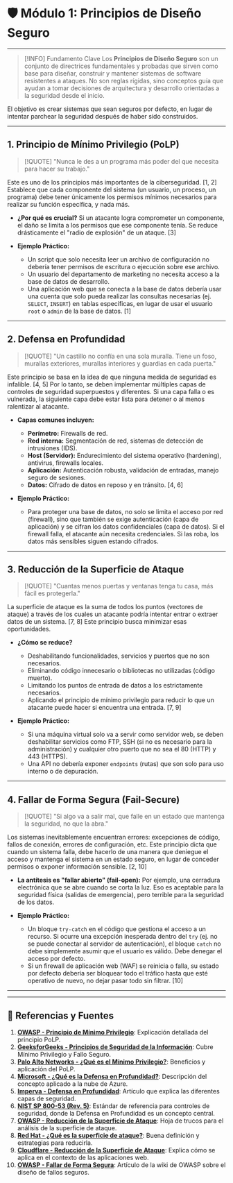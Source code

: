 # 🛡️ Módulo 1: Principios de Diseño Seguro

---

> [!INFO] Fundamento Clave
> Los **Principios de Diseño Seguro** son un conjunto de directrices fundamentales y probadas que sirven como base para diseñar, construir y mantener sistemas de software resistentes a ataques. No son reglas rígidas, sino conceptos guía que ayudan a tomar decisiones de arquitectura y desarrollo orientadas a la seguridad desde el inicio.

El objetivo es crear sistemas que sean seguros por defecto, en lugar de intentar parchear la seguridad después de haber sido construidos.

---

## 1. Principio de Mínimo Privilegio (PoLP)

> [!QUOTE] "Nunca le des a un programa más poder del que necesita para hacer su trabajo."

Este es uno de los principios más importantes de la ciberseguridad. [1, 2] Establece que cada componente del sistema (un usuario, un proceso, un programa) debe tener únicamente los permisos mínimos necesarios para realizar su función específica, y nada más.

-   **¿Por qué es crucial?** Si un atacante logra comprometer un componente, el daño se limita a los permisos que ese componente tenía. Se reduce drásticamente el "radio de explosión" de un ataque. [3]

-   **Ejemplo Práctico:**
    -   Un script que solo necesita leer un archivo de configuración no debería tener permisos de escritura o ejecución sobre ese archivo.
    -   Un usuario del departamento de marketing no necesita acceso a la base de datos de desarrollo.
    -   Una aplicación web que se conecta a la base de datos debería usar una cuenta que solo pueda realizar las consultas necesarias (ej. `SELECT`, `INSERT`) en tablas específicas, en lugar de usar el usuario `root` o `admin` de la base de datos. [1]

---

## 2. Defensa en Profundidad

> [!QUOTE] "Un castillo no confía en una sola muralla. Tiene un foso, murallas exteriores, murallas interiores y guardias en cada puerta."

Este principio se basa en la idea de que ninguna medida de seguridad es infalible. [4, 5] Por lo tanto, se deben implementar múltiples capas de controles de seguridad superpuestos y diferentes. Si una capa falla o es vulnerada, la siguiente capa debe estar lista para detener o al menos ralentizar al atacante.

-   **Capas comunes incluyen:**
    -   **Perímetro:** Firewalls de red.
    -   **Red interna:** Segmentación de red, sistemas de detección de intrusiones (IDS).
    -   **Host (Servidor):** Endurecimiento del sistema operativo (hardening), antivirus, firewalls locales.
    -   **Aplicación:** Autenticación robusta, validación de entradas, manejo seguro de sesiones.
    -   **Datos:** Cifrado de datos en reposo y en tránsito. [4, 6]

-   **Ejemplo Práctico:**
    -   Para proteger una base de datos, no solo se limita el acceso por red (firewall), sino que también se exige autenticación (capa de aplicación) y se cifran los datos confidenciales (capa de datos). Si el firewall falla, el atacante aún necesita credenciales. Si las roba, los datos más sensibles siguen estando cifrados.

---

## 3. Reducción de la Superficie de Ataque

> [!QUOTE] "Cuantas menos puertas y ventanas tenga tu casa, más fácil es protegerla."

La superficie de ataque es la suma de todos los puntos (vectores de ataque) a través de los cuales un atacante podría intentar entrar o extraer datos de un sistema. [7, 8] Este principio busca minimizar esas oportunidades.

-   **¿Cómo se reduce?**
    -   Deshabilitando funcionalidades, servicios y puertos que no son necesarios.
    -   Eliminando código innecesario o bibliotecas no utilizadas (código muerto).
    -   Limitando los puntos de entrada de datos a los estrictamente necesarios.
    -   Aplicando el principio de mínimo privilegio para reducir lo que un atacante puede hacer si encuentra una entrada. [7, 9]

-   **Ejemplo Práctico:**
    -   Si una máquina virtual solo va a servir como servidor web, se deben deshabilitar servicios como FTP, SSH (si no es necesario para la administración) y cualquier otro puerto que no sea el 80 (HTTP) y 443 (HTTPS).
    -   Una API no debería exponer `endpoints` (rutas) que son solo para uso interno o de depuración.

---

## 4. Fallar de Forma Segura (Fail-Secure)

> [!QUOTE] "Si algo va a salir mal, que falle en un estado que mantenga la seguridad, no que la abra."

Los sistemas inevitablemente encuentran errores: excepciones de código, fallos de conexión, errores de configuración, etc. Este principio dicta que cuando un sistema falla, debe hacerlo de una manera que deniegue el acceso y mantenga el sistema en un estado seguro, en lugar de conceder permisos o exponer información sensible. [2, 10]

-   **La antítesis es "fallar abierto" (fail-open):** Por ejemplo, una cerradura electrónica que se abre cuando se corta la luz. Eso es aceptable para la seguridad física (salidas de emergencia), pero terrible para la seguridad de los datos.

-   **Ejemplo Práctico:**
    -   Un bloque `try-catch` en el código que gestiona el acceso a un recurso. Si ocurre una excepción inesperada dentro del `try` (ej. no se puede conectar al servidor de autenticación), el bloque `catch` no debe simplemente asumir que el usuario es válido. Debe denegar el acceso por defecto.
    -   Si un firewall de aplicación web (WAF) se reinicia o falla, su estado por defecto debería ser bloquear todo el tráfico hasta que esté operativo de nuevo, no dejar pasar todo sin filtrar. [10]

---
---

## 🔗 Referencias y Fuentes

1.  **[OWASP - Principio de Mínimo Privilegio](https://owasp.org/www-community/Principle_of_Least_Privilege)**: Explicación detallada del principio PoLP.
2.  **[GeeksforGeeks - Principios de Seguridad de la Información](https://www.geeksforgeeks.org/principles-of-information-security/)**: Cubre Mínimo Privilegio y Fallo Seguro.
3.  **[Palo Alto Networks - ¿Qué es el Mínimo Privilegio?](https://www.paloaltonetworks.es/cyberpedia/what-is-the-principle-of-least-privilege)**: Beneficios y aplicación del PoLP.
4.  **[Microsoft - ¿Qué es la Defensa en Profundidad?](https://learn.microsoft.com/es-es/azure/security/fundamentals/defense-in-depth)**: Descripción del concepto aplicado a la nube de Azure.
5.  **[Imperva - Defensa en Profundidad](https://www.imperva.com/learn/application-security/defense-in-depth/)**: Artículo que explica las diferentes capas de seguridad.
6.  **[NIST SP 800-53 (Rev. 5)](https://csrc.nist.gov/pubs/sp/800/53/r5/upd1/final)**: Estándar de referencia para controles de seguridad, donde la Defensa en Profundidad es un concepto central.
7.  **[OWASP - Reducción de la Superficie de Ataque](https://owasp.org/www-community/Attack_Surface_Analysis_Cheat_Sheet)**: Hoja de trucos para el análisis de la superficie de ataque.
8.  **[Red Hat - ¿Qué es la superficie de ataque?](https://www.redhat.com/es/topics/security/what-is-an-attack-surface)**: Buena definición y estrategias para reducirla.
9.  **[Cloudflare - Reducción de la Superficie de Ataque](https://www.cloudflare.com/es-es/learning/security/threat-management/what-is-attack-surface-reduction/)**: Explica cómo se aplica en el contexto de las aplicaciones web.
10. **[OWASP - Fallar de Forma Segura](https://wiki.owasp.org/index.php/Fail_securely)**: Artículo de la wiki de OWASP sobre el diseño de fallos seguros.